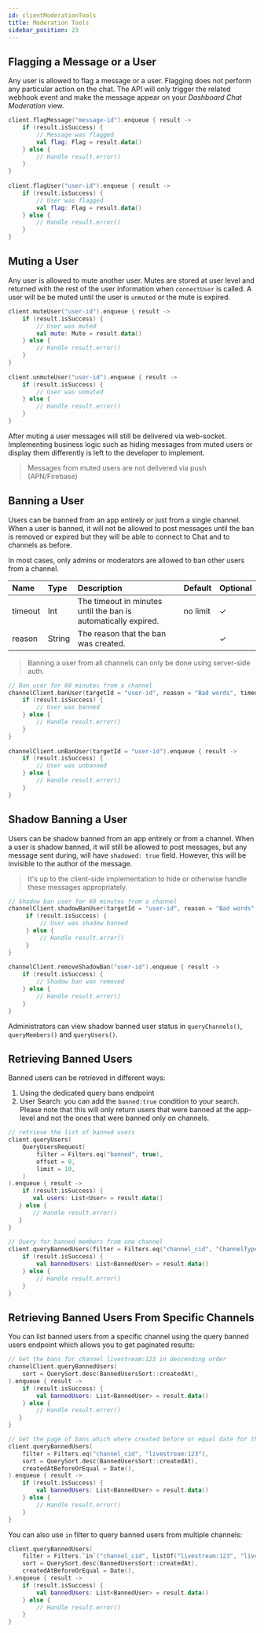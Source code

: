 ```yaml
---
id: clientModerationTools
title: Moderation Tools
sidebar_position: 23
---
```


## Flagging a Message or a User

Any user is allowed to flag a message or a user. Flagging does not perform any particular action on the chat. The API will only trigger the related webhook event and make the message appear on your _Dashboard Chat Moderation_ view.

```kotlin
client.flagMessage("message-id").enqueue { result -> 
    if (result.isSuccess) { 
        // Message was flagged 
        val flag: Flag = result.data() 
    } else { 
        // Handle result.error() 
    } 
} 
 
client.flagUser("user-id").enqueue { result -> 
    if (result.isSuccess) { 
        // User was flagged 
        val flag: Flag = result.data() 
    } else { 
        // Handle result.error() 
    } 
}
```

## Muting a User

Any user is allowed to mute another user. Mutes are stored at user level and returned with the rest of the user information when `connectUser` is called. A user will be be muted until the user is `unmuted` or the mute is expired.

```kotlin 
client.muteUser("user-id").enqueue { result -> 
    if (result.isSuccess) { 
        // User was muted 
        val mute: Mute = result.data() 
    } else { 
        // Handle result.error() 
    } 
} 
 
client.unmuteUser("user-id").enqueue { result -> 
    if (result.isSuccess) { 
        // User was unmuted 
    } else { 
        // Handle result.error() 
    } 
}
```

After muting a user messages will still be delivered via web-socket. Implementing business logic such as hiding messages from muted users or display them differently is left to the developer to implement.

> Messages from muted users are not delivered via push (APN/Firebase)

## Banning a User

Users can be banned from an app entirely or just from a single channel. When a user is banned, it will not be allowed to post messages until the ban is removed or expired but they will be able to connect to Chat and to channels as before.

In most cases, only admins or moderators are allowed to ban other users from a channel.

| Name | Type | Description | Default | Optional |
| :--- | :--- | :--- | :--- | :--- |
| timeout | Int | The timeout in minutes until the ban is automatically expired. | 	no limit | &check; |
| reason | String | The reason that the ban was created. | | &check; |

> Banning a user from all channels can only be done using server-side auth.

```kotlin
// Ban user for 60 minutes from a channel 
channelClient.banUser(targetId = "user-id", reason = "Bad words", timeout = 60).enqueue { result -> 
    if (result.isSuccess) { 
        // User was banned 
    } else { 
        // Handle result.error() 
    } 
} 
 
channelClient.unBanUser(targetId = "user-id").enqueue { result -> 
    if (result.isSuccess) { 
        // User was unbanned 
    } else { 
        // Handle result.error() 
    } 
}
```

## Shadow Banning a User

Users can be shadow banned from an app entirely or from a channel. When a user is shadow banned, it will still be allowed to post messages, but any message sent during, will have `shadowed: true` field. However, this will be invisible to the author of the message.

> It's up to the client-side implementation to hide or otherwise handle these messages appropriately.

```kotlin
// Shadow ban user for 60 minutes from a channel 
channelClient.shadowBanUser(targetId = "user-id", reason = "Bad words", timeout = 60).enqueue { result -> 
     if (result.isSuccess) { 
         // User was shadow banned 
     } else { 
         // Handle result.error() 
     } 
} 
 
channelClient.removeShadowBan("user-id").enqueue { result -> 
    if (result.isSuccess) { 
        // Shadow ban was removed 
    } else { 
        // Handle result.error() 
    } 
}
```

Administrators can view shadow banned user status in `queryChannels()`, `queryMembers()` and `queryUsers()`.

## Retrieving Banned Users

Banned users can be retrieved in different ways:
1. Using the dedicated query bans endpoint
2. User Search: you can add the `banned:true` condition to your search. Please note that this will only return users that were banned at the app-level and not the ones that were banned only on channels.

```kotlin
// retrieve the list of banned users 
client.queryUsers( 
    QueryUsersRequest( 
        filter = Filters.eq("banned", true), 
        offset = 0, 
        limit = 10, 
    ) 
).enqueue { result -> 
    if (result.isSuccess) { 
       val users: List<User> = result.data() 
   } else { 
       // Handle result.error() 
   } 
} 
 
// Query for banned members from one channel 
client.queryBannedUsers(filter = Filters.eq("channel_cid", "ChannelType:ChannelId")).enqueue { result -> 
    if (result.isSuccess) { 
        val bannedUsers: List<BannedUser> = result.data() 
    } else { 
        // Handle result.error() 
    } 
}
```

## Retrieving Banned Users From Specific Channels

You can list banned users from a specific channel using the query banned users endpoint which allows you to get paginated results:

```kotlin
// Get the bans for channel livestream:123 in descending order
channelClient.queryBannedUsers(
    sort = QuerySort.desc(BannedUsersSort::createdAt),
).enqueue { result ->
    if (result.isSuccess) {
        val bannedUsers: List<BannedUser> = result.data()
    } else {
        // Handle result.error()
   }
}

// Get the page of bans which where created before or equal date for the same channel
client.queryBannedUsers(
    filter = Filters.eq("channel_cid", "livestream:123"),
    sort = QuerySort.desc(BannedUsersSort::createdAt),
    createdAtBeforeOrEqual = Date(),
).enqueue { result ->
    if (result.isSuccess) {
        val bannedUsers: List<BannedUser> = result.data()
    } else {
        // Handle result.error()
    }
}
```

You can also use `in` filter to query banned users from multiple channels:

```kotlin
client.queryBannedUsers(
    filter = Filters.`in`("channel_cid", listOf("livestream:123", "livestream:456")),
    sort = QuerySort.desc(BannedUsersSort::createdAt),
    createdAtBeforeOrEqual = Date(),
).enqueue { result ->
    if (result.isSuccess) {
        val bannedUsers: List<BannedUser> = result.data()
    } else {
        // Handle result.error()
    }
}
```
